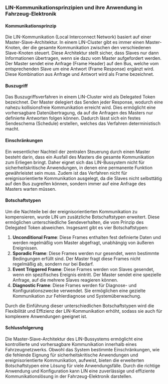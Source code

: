 ### LIN-Kommunikationsprinzipien und ihre Anwendung in Fahrzeug-Elektronik

#### Kommunikationsprinzip

Die LIN-Kommunikation (Local Interconnect Network) basiert auf einer Master-Slave-Architektur. In einem LIN-Cluster gibt es immer einen Master-Knoten, der die gesamte Kommunikation zwischen den verschiedenen Slave-Knoten steuert. Diese Architektur stellt sicher, dass Slaves nur dann Informationen übertragen, wenn sie dazu vom Master aufgefordert werden. Der Master sendet eine Anfrage (Frame Header) auf den Bus, welche vom entsprechenden Slave um eine Antwort (Frame Response) ergänzt wird. Diese Kombination aus Anfrage und Antwort wird als Frame bezeichnet.

#### Buszugriff

Das Buszugriffsverfahren in einem LIN-Cluster wird als Delegated Token bezeichnet. Der Master delegiert das Senden jeder Response, wodurch eine nahezu kollisionsfreie Kommunikation erreicht wird. Dies ermöglicht eine vorhersagbare Datenübertragung, da auf die Anfragen des Masters nur definierte Antworten folgen können. Dadurch lässt sich ein festes Sendeschema (Schedule) erstellen, welches das Verfahren deterministisch macht.

#### Einschränkungen

Ein wesentlicher Nachteil der zentralen Steuerung durch einen Master besteht darin, dass ein Ausfall des Masters die gesamte Kommunikation zum Erliegen bringt. Daher eignet sich das LIN-Bussystem nicht für sicherheitskritische Anwendungen, in denen eine permanente Funktion gewährleistet sein muss. Zudem ist das Verfahren nicht für ereignisorientierte Kommunikation ausgelegt, da die Slaves nicht selbsttätig auf den Bus zugreifen können, sondern immer auf eine Anfrage des Masters warten müssen.

#### Botschaftstypen

Um die Nachteile bei der ereignisorientierten Kommunikation zu kompensieren, wurde LIN um zusätzliche Botschaftstypen erweitert. Diese ermöglichen unterschiedliche Sendeverhalten, die vom Prinzip des Delegated Token abweichen. Insgesamt gibt es vier Botschaftstypen:

1. **Unconditional Frame**: Diese Frames enthalten fest definierte Daten und werden regelmäßig vom Master abgefragt, unabhängig von äußeren Ereignissen.
2. **Sporadic Frame**: Diese Frames werden nur gesendet, wenn bestimmte Bedingungen erfüllt sind. Der Master fragt diese Frames nicht regelmäßig ab, sondern nur bei Bedarf.
3. **Event Triggered Frame**: Diese Frames werden von Slaves gesendet, wenn ein spezifisches Ereignis eintritt. Der Master sendet eine spezielle Anfrage, auf die mehrere Slaves reagieren können.
4. **Diagnostic Frame**: Diese Frames werden für Diagnose- und Konfigurationszwecke verwendet. Sie ermöglichen eine gezielte Kommunikation zur Fehlerdiagnose und Systemüberwachung.

Durch die Einführung dieser unterschiedlichen Botschaftstypen wird die Flexibilität und Effizienz der LIN-Kommunikation erhöht, sodass sie auch für komplexere Anwendungen geeignet ist.

#### Schlussfolgerung

Die Master-Slave-Architektur des LIN-Bussystems ermöglicht eine kontrollierte und vorhersagbare Kommunikation innerhalb eines Fahrzeugnetzwerks. Obwohl das System bestimmte Einschränkungen, wie die fehlende Eignung für sicherheitskritische Anwendungen und ereignisorientierte Kommunikation, aufweist, bieten die erweiterten Botschaftstypen eine Lösung für viele Anwendungsfälle. Durch die richtige Anwendung und Konfiguration kann LIN eine zuverlässige und effiziente Kommunikationslösung in der Fahrzeug-Elektronik darstellen.
